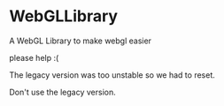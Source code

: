 # WebGLLibrary
A WebGL Library to make webgl easier

please help :(

The legacy version was too unstable so we had to reset.

Don't use the legacy version.